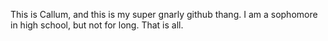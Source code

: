 This is Callum, and this is my super gnarly github thang. I am a sophomore in high school, but not for long. That is all.
